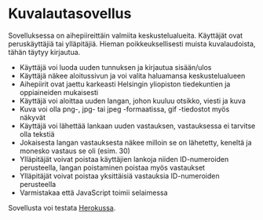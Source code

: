 # Kuvalautasovellus
Sovelluksessa on aihepiireittäin valmiita keskustelualueita. Käyttäjät ovat peruskäyttäjiä tai ylläpitäjiä. Hieman poikkeuksellisesti muista kuvalaudoista, tähän täytyy kirjautua.

- Käyttäjä voi luoda uuden tunnuksen ja kirjautua sisään/ulos
- Käyttäjä näkee aloitussivun ja voi valita haluamansa keskustelualueen
- Aihepiirit ovat jaettu karkeasti Helsingin yliopiston tiedekuntien ja oppiaineiden mukaisesti
- Käyttäjä voi aloittaa uuden langan, johon kuuluu otsikko, viesti ja kuva
- Kuva voi olla png-, jpg- tai jpeg -formaatissa, gif -tiedostot myös näkyvät
- Käyttäjä voi lähettää lankaan uuden vastauksen, vastauksessa ei tarvitse olla tekstiä
- Jokaisesta langan vastauksesta näkee milloin se on lähetetty, keneltä ja monesko vastaus se oli (esim. 30)
- Ylläpitäjät voivat poistaa käyttäjien lankoja niiden ID-numeroiden perusteella, langan poistaminen poistaa myös vastaukset
- Ylläpitäjät voivat poistaa yksittäisiä vastauksia ID-numeroiden perusteella
- Varmistakaa että JavaScript toimii selaimessa

Sovellusta voi testata [Herokussa](https://tsoha-imageboard.herokuapp.com/).
